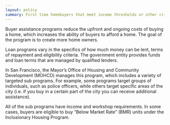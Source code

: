 ```yaml
---
layout: policy
summary: First time homebuyers that meet income thresholds or other criteria can receive loan or down payment assistance and counseling for buying their first home.
---
```

Buyer assistance programs reduce the upfront and ongoing costs of buying a home, which increases the ability of buyers to afford a home. The goal of the program is to create more home owners.

Loan programs vary in the specifics of how much money can be lent, terms of repayment and eligibility criteria. The government entity provides funds and loan terms that are managed by qualified lenders.

In San Francisco, the Mayor’s Office of Housing and Community Development (MOHCD) manages this program, which includes a variety of targeted sub programs. For example, some programs target groups of individuals, such as police officers, while others target specific areas of the city (i.e. if you buy in a certain part of the city you can receive additional assistance).

All of the sub programs have income and workshop requirements. In some cases, buyers are eligible to buy “Below Market Rate” (BMR) units under the Inclusionary Housing Program.